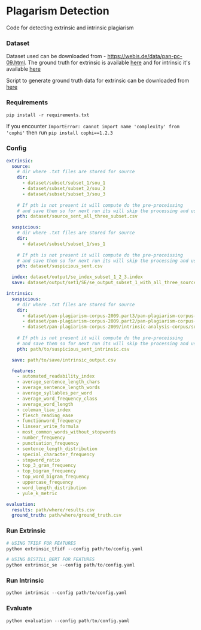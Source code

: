 # Plagarism Detection 
Code for detecting extrinsic and intrinsic plagiarism

### Dataset

Dataset used can be downloaded from - https://webis.de/data/pan-pc-09.html.
The ground truth for extrinsic is available [here](https://github.com/cypherics/plagiarism_detection/releases/download/v0.0.1-alpha/extrinsic_ground_truth.zip) and for intrinsic it's available [here](https://github.com/cypherics/plagiarism_detection/releases/download/v0.0.1-alpha/intrinsic_ground_truth.zip) 

Script to generate ground truth data for extrinsic can be downloaded from [here](https://github.com/cypherics/plagiarism_detection/releases/download/v0.0.1-alpha/generate_extrinsic_gt.py)
### Requirements
```python
pip install -r requirements.txt
```
If you encounter `ImportError: cannot import name 'complexity' from 'cophi'`
then run `pip install cophi==1.2.3`

### Config
```yaml
extrinsic:
  source:
    # dir where .txt files are stored for source
    dir:
      - dataset/subset/subset_1/sou_1
      - dataset/subset/subset_2/sou_2
      - dataset/subset/subset_3/sou_3
      
    # If pth is not present it will compute do the pre-proceissing 
    # and save them so for next run its will skip the processing and used data from csv
    pth: dataset/source_sent_all_three_subset.csv

  suspicious:
    # dir where .txt files are stored for source
    dir:
      - dataset/subset/subset_1/sus_1
    
    # If pth is not present it will compute do the pre-proceissing 
    # and save them so for next run its will skip the processing and used data from csv
    pth: dataset/suspicious_sent.csv

  index: dataset/output/se_index_subset_1_2_3.index
  save: dataset/output/set1/SE/se_output_subset_1_with_all_three_source.csv

intrinsic:
  suspicious:
    # dir where .txt files are stored for source
    dir:
      - dataset/pan-plagiarism-corpus-2009.part3/pan-plagiarism-corpus-2009/intrinsic-analysis-corpus/suspicious-documents
      - dataset/pan-plagiarism-corpus-2009.part2/pan-plagiarism-corpus-2009/intrinsic-analysis-corpus/suspicious-documents
      - dataset/pan-plagiarism-corpus-2009/intrinsic-analysis-corpus/suspicious-documents
    
    # If pth is not present it will compute do the pre-proceissing 
    # and save them so for next run its will skip the processing and used data from csv
    pth: path/to/suspicious_sent_intrinsic.csv

  save: path/to/save/intrinsic_output.csv

  features:
    - automated_readability_index
    - average_sentence_length_chars
    - average_sentence_length_words
    - average_syllables_per_word
    - average_word_frequency_class
    - average_word_length
    - coleman_liau_index
    - flesch_reading_ease
    - functionword_frequency
    - linsear_write_formula
    - most_common_words_without_stopwords
    - number_frequency
    - punctuation_frequency
    - sentence_length_distribution
    - special_character_frequency
    - stopword_ratio
    - top_3_gram_frequency
    - top_bigram_frequency
    - top_word_bigram_frequency
    - uppercase_frequency
    - word_length_distribution
    - yule_k_metric

evaluation:
  results: path/where/results.csv
  ground_truth: path/where/ground_truth.csv
```
### Run Extrinsic
```python
# USING TFIDF FOR FEATURES
python extrinsic_tfidf --config path/to/config.yaml

# USING DISTILL_BERT FOR FEATURES
python extrinsic_se --config path/to/config.yaml
```

### Run Intrinsic
```python
python intrinsic --config path/to/config.yaml
```

### Evaluate
```python
python evaluation --config path/to/config.yaml
```